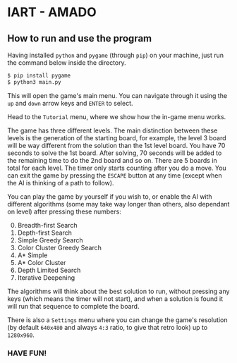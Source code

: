 # IART - AMADO

## How to run and use the program

Having installed `python` and `pygame` (through `pip`) on your machine, just run the command below inside the directory.

```bash
$ pip install pygame
$ python3 main.py
```

This will open the game's main menu. You can navigate through it using the `up` and `down` arrow keys and `ENTER` to select.

Head to the `Tutorial` menu, where we show how the in-game menu works.

The game has three different levels. The main distinction between these levels is the generation of the starting board, for example, the level 3 board will be way different from the solution than the 1st level board. You have 70 seconds to solve the 1st board. After solving, 70 seconds will be added to the remaining time to do the 2nd board and so on. There are 5 boards in total for each level. The timer only starts counting after you do a move. You can exit the game by pressing the `ESCAPE` button at any time (except when the AI is thinking of a path to follow).

You can play the game by yourself if you wish to, or enable the AI with different algorithms (some may take way longer than others, also dependant on level) after pressing these numbers:

0. Breadth-first Search
1. Depth-first Search
2. Simple Greedy Search
3. Color Cluster Greedy Search
4. A* Simple    
5. A* Color Cluster
6. Depth Limited Search
7. Iterative Deepening

The algorithms will think about the best solution to run, without pressing any keys (which means the timer will not start), and when a solution is found it will run that sequence to complete the board.

There is also a `Settings` menu where you can change the game's resolution (by default `640x480` and always `4:3` ratio, to give that retro look) up to `1280x960`.

### HAVE FUN!